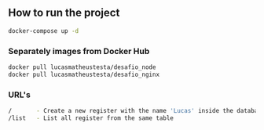 ## How to run the project

```bash
docker-compose up -d
````

### Separately images from Docker Hub

```bash
docker pull lucasmatheustesta/desafio_node
docker pull lucasmatheustesta/desafio_nginx
````

### URL's

```bash
/       - Create a new register with the name 'Lucas' inside the database -> table people;
/list   - List all register from the same table